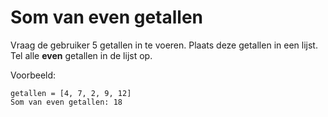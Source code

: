 # Som van even getallen

Vraag de gebruiker 5 getallen in te voeren. Plaats deze getallen in een lijst. Tel alle **even** getallen in de lijst op.

Voorbeeld:

```
getallen = [4, 7, 2, 9, 12]
Som van even getallen: 18
```